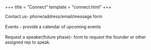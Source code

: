 
+++
title = "Connect"
template = "connect.html"
+++

Contact us- phone/address/email/message form  
<br>
Events - provide a calendar of upcoming events  
<br>
Request a speaker(future phase)- form to request the founder or other assigned
rep to speak.
